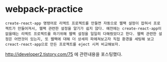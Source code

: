 # webpack-practice
```
create-react-app 명령어로 리액트 프로젝트를 만들면 자동으로 웹팩 설정이 잡혀서 프로젝트가 만들어져서, 웹팩 관련한 설정을 알기가 쉽지 않다. 예전에는 create-react-app이 없을때는 리액트 프로젝트를 하기위해 웹팩 설정을 일일히 다해줬었다고 한다. 웹팩 관련한 설정은 어떤것이 있는지, 또 웹팩에 대해 더 상세히 파헤쳐보고자 직접 환경을 세팅해 보고 creact-react-app으로 만든 프로젝트를 eject 시켜 비교해보자.
```
http://ideveloper2.tistory.com/75 에 관련내용을 포스팅했다.
